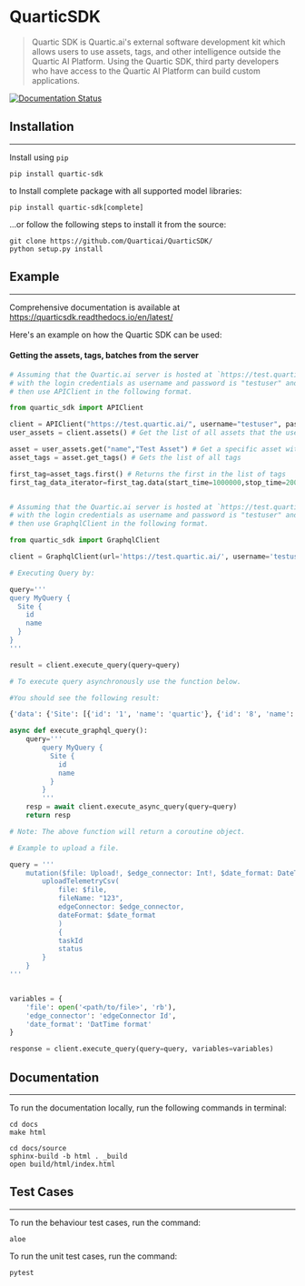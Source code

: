 # QuarticSDK

> Quartic SDK is Quartic.ai's external software development kit which allows users to use assets, tags, and other intelligence outside the Quartic AI Platform. Using the Quartic SDK, third party developers who have access to the Quartic AI Platform can build custom applications.

[![Documentation Status](https://readthedocs.org/projects/quarticsdk/badge/?version=stable)](https://quarticsdk.readthedocs.io/en/stable/?badge=stable)

## Installation
---
Install using `pip`

```
pip install quartic-sdk
```
to Install complete package with all supported model libraries:
```
pip install quartic-sdk[complete]
```

...or follow the following steps to install it from the source:
```
git clone https://github.com/Quarticai/QuarticSDK/
python setup.py install
```

## Example
---
Comprehensive documentation is available at https://quarticsdk.readthedocs.io/en/latest/

Here's an example on how the Quartic SDK can be used:

#### Getting the assets, tags, batches from the server
```python
# Assuming that the Quartic.ai server is hosted at `https://test.quartic.ai/`, 
# with the login credentials as username and password is "testuser" and `testpassword respectively, 
# then use APIClient in the following format.

from quartic_sdk import APIClient

client = APIClient("https://test.quartic.ai/", username="testuser", password="testpassword")
user_assets = client.assets() # Get the list of all assets that the user has access to

asset = user_assets.get("name","Test Asset") # Get a specific asset with the name "Test Asset"
asset_tags = asset.get_tags() # Gets the list of all tags

first_tag=asset_tags.first() # Returns the first in the list of tags
first_tag_data_iterator=first_tag.data(start_time=1000000,stop_time=2000000) # Returns the data present in the first tag for the time range of 1000000 to 2000000

```

```python

# Assuming that the Quartic.ai server is hosted at `https://test.quartic.ai/`, 
# with the login credentials as username and password is "testuser" and `testpassword respectively, 
# then use GraphqlClient in the following format.

from quartic_sdk import GraphqlClient

client = GraphqlClient(url='https://test.quartic.ai/', username='testuser', password='testpassword')

# Executing Query by:

query='''
query MyQuery {
  Site {
    id
    name
  }
}
'''

result = client.execute_query(query=query)

# To execute query asynchronously use the function below.

#You should see the following result:

{'data': {'Site': [{'id': '1', 'name': 'quartic'}, {'id': '8', 'name': 'ABC site 1'}, {'id': '12', 'name': 'XYZ 123'}]}

async def execute_graphql_query():
    query='''
        query MyQuery {
          Site {
            id
            name
          }
        }
        '''
    resp = await client.execute_async_query(query=query)
    return resp

# Note: The above function will return a coroutine object.

# Example to upload a file.

query = '''
    mutation($file: Upload!, $edge_connector: Int!, $date_format: DateTime!) {
        uploadTelemetryCsv(
            file: $file,
            fileName: "123",
            edgeConnector: $edge_connector,
            dateFormat: $date_format
            )
            {
            taskId
            status
        }
    }
'''


variables = {
    'file': open('<path/to/file>', 'rb'),
    'edge_connector': 'edgeConnector Id',
    'date_format': 'DatTime format'
}

response = client.execute_query(query=query, variables=variables)


```



## Documentation
---
To run the documentation locally, run the following commands in terminal:
```
cd docs
make html

cd docs/source
sphinx-build -b html . _build
open build/html/index.html
```

## Test Cases
---
To run the behaviour test cases, run the command:
```
aloe
```
To run the unit test cases, run the command:
```
pytest
```

